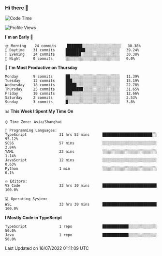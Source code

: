 ### Hi there 👋

<!--
**waynelwz/waynelwz** is a ✨ _special_ ✨ repository because its `README.md` (this file) appears on your GitHub profile.

Here are some ideas to get you started:

- 🔭 I’m currently working on ...
- 🌱 I’m currently learning ...
- 👯 I’m looking to collaborate on ...
- 🤔 I’m looking for help with ...
- 💬 Ask me about ...
- 📫 How to reach me: ...
- 😄 Pronouns: ...
- ⚡ Fun fact: ...
-->

<!--START_SECTION:waka-->
![Code Time](http://img.shields.io/badge/Code%20Time-0%20secs-blue)

![Profile Views](http://img.shields.io/badge/Profile%20Views-0-blue)

**I'm an Early 🐤** 

```text
🌞 Morning    24 commits     ███████░░░░░░░░░░░░░░░░░░   30.38% 
🌆 Daytime    31 commits     █████████░░░░░░░░░░░░░░░░   39.24% 
🌃 Evening    24 commits     ███████░░░░░░░░░░░░░░░░░░   30.38% 
🌙 Night      0 commits      ░░░░░░░░░░░░░░░░░░░░░░░░░   0.0%

```
📅 **I'm Most Productive on Thursday** 

```text
Monday       9 commits      ██░░░░░░░░░░░░░░░░░░░░░░░   11.39% 
Tuesday      12 commits     ███░░░░░░░░░░░░░░░░░░░░░░   15.19% 
Wednesday    18 commits     █████░░░░░░░░░░░░░░░░░░░░   22.78% 
Thursday     25 commits     ████████░░░░░░░░░░░░░░░░░   31.65% 
Friday       10 commits     ███░░░░░░░░░░░░░░░░░░░░░░   12.66% 
Saturday     2 commits      ░░░░░░░░░░░░░░░░░░░░░░░░░   2.53% 
Sunday       3 commits      █░░░░░░░░░░░░░░░░░░░░░░░░   3.8%

```


📊 **This Week I Spent My Time On** 

```text
⌚︎ Time Zone: Asia/Shanghai

💬 Programming Languages: 
TypeScript               31 hrs 52 mins      ███████████████████████░░   95.12% 
SCSS                     57 mins             ░░░░░░░░░░░░░░░░░░░░░░░░░   2.84% 
YAML                     22 mins             ░░░░░░░░░░░░░░░░░░░░░░░░░   1.14% 
JavaScript               12 mins             ░░░░░░░░░░░░░░░░░░░░░░░░░   0.63% 
Python                   1 min               ░░░░░░░░░░░░░░░░░░░░░░░░░   0.1%

🔥 Editors: 
VS Code                  33 hrs 30 mins      █████████████████████████   100.0%

💻 Operating System: 
WSL                      33 hrs 30 mins      █████████████████████████   100.0%

```

**I Mostly Code in TypeScript** 

```text
TypeScript               1 repo              ████████████░░░░░░░░░░░░░   50.0% 
Java                     1 repo              ████████████░░░░░░░░░░░░░   50.0%

```



 Last Updated on 16/07/2022 01:11:09 UTC
<!--END_SECTION:waka-->
